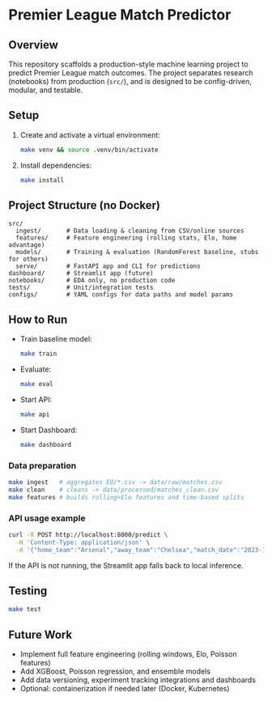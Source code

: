 # Premier League Match Predictor

## Overview
This repository scaffolds a production-style machine learning project to predict Premier League match outcomes. The project separates research (notebooks) from production (`src/`), and is designed to be config-driven, modular, and testable.

## Setup
1. Create and activate a virtual environment:
   ```bash
   make venv && source .venv/bin/activate
   ```
2. Install dependencies:
   ```bash
   make install
   ```

## Project Structure (no Docker)
```
src/
  ingest/       # Data loading & cleaning from CSV/online sources
  features/     # Feature engineering (rolling stats, Elo, home advantage)
  models/       # Training & evaluation (RandomForest baseline, stubs for others)
  serve/        # FastAPI app and CLI for predictions
dashboard/      # Streamlit app (future)
notebooks/      # EDA only, no production code
tests/          # Unit/integration tests
configs/        # YAML configs for data paths and model params
```

## How to Run
- Train baseline model:
  ```bash
  make train
  ```
- Evaluate:
  ```bash
  make eval
  ```
- Start API:
  ```bash
  make api
  ```
- Start Dashboard:
  ```bash
  make dashboard
  ```

### Data preparation
```bash
make ingest   # aggregates EO/*.csv -> data/raw/matches.csv
make clean    # cleans -> data/processed/matches_clean.csv
make features # builds rolling+Elo features and time-based splits
```

### API usage example
```bash
curl -X POST http://localhost:8000/predict \
  -H 'Content-Type: application/json' \
  -d '{"home_team":"Arsenal","away_team":"Chelsea","match_date":"2023-10-01"}'
```

If the API is not running, the Streamlit app falls back to local inference.

## Testing
```bash
make test
```

## Future Work
- Implement full feature engineering (rolling windows, Elo, Poisson features)
- Add XGBoost, Poisson regression, and ensemble models
- Add data versioning, experiment tracking integrations and dashboards
- Optional: containerization if needed later (Docker, Kubernetes)


